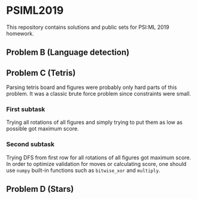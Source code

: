 # PSIML2019
This repository contains solutions and public sets for PSI:ML 2019 homework.

## Problem B (Language detection)
## Problem C (Tetris)
Parsing tetris board and figures were probably only hard parts of this problem. It was a classic brute force problem since constraints were small.
### First subtask
Trying all rotations of all figures and simply trying to put them as low as possible got maximum score.
### Second subtask
Trying DFS from first row for all rotations of all figures got maximum score. In order to optimize validation for moves or calculating score, one should use `numpy` built-in functions such as `bitwise_xor` and `multiply`.
## Problem D (Stars)